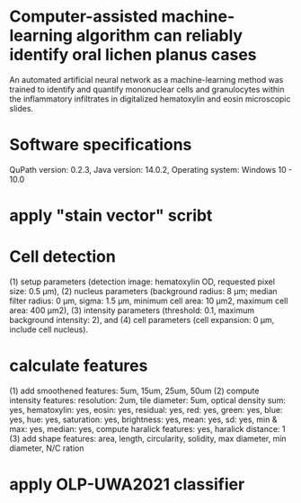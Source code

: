 # Computer-assisted machine-learning algorithm can reliably identify oral lichen planus cases  
An automated artificial neural network as a machine-learning method was trained to identify and quantify mononuclear cells and granulocytes within the inflammatory infiltrates in digitalized hematoxylin and eosin microscopic slides. 
# Software specifications
QuPath version: 0.2.3, Java version: 14.0.2, Operating system: Windows 10  -  10.0
# apply "stain vector" scribt
# Cell detection
(1) setup parameters (detection image: hematoxylin OD, requested pixel size: 0.5 μm), (2) nucleus parameters (background radius: 8 μm; median filter radius: 0 μm, sigma: 1.5 μm, minimum cell area: 10 μm2, maximum cell area: 400 μm2), (3) intensity parameters (threshold: 0.1, maximum background intensity: 2), and (4) cell parameters (cell expansion: 0 µm, include cell nucleus). 
# calculate features
(1) add smoothened features: 5um, 15um, 25um, 50um (2) compute intensity features: resolution: 2um, tile diameter: 5um, optical density sum: yes, hematoxylin: yes, eosin: yes, residual: yes, red: yes, green: yes, blue: yes, hue: yes, saturation: yes, brightness: yes, mean: yes, sd: yes, min & max: yes, median: yes, compute haralick features: yes, haralick distance: 1 (3) add shape features: area, length, circularity, solidity, max diameter, min diameter, N/C ration
# apply OLP-UWA2021 classifier 
